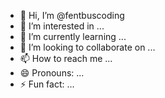- 👋 Hi, I’m @fentbuscoding
- 👀 I’m interested in ...
- 🌱 I’m currently learning ...
- 💞️ I’m looking to collaborate on ...
- 📫 How to reach me ...
- 😄 Pronouns: ...
- ⚡ Fun fact: ...

<!---
fentbuscoding/fentbuscoding is a ✨ special ✨ repository because its `README.md` (this file) appears on your GitHub profile.
You can click the Preview link to take a look at your changes.
--->
